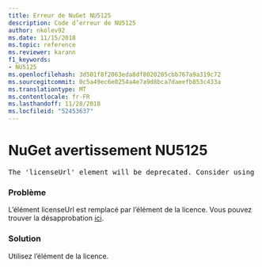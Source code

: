```yaml
---
title: Erreur de NuGet NU5125
description: Code d’erreur de NU5125
author: nkolev92
ms.date: 11/15/2018
ms.topic: reference
ms.reviewer: karann
f1_keywords:
- NU5125
ms.openlocfilehash: 3d501f8f2063eda8df8020205cbb767a9a319c72
ms.sourcegitcommit: 0c5a49ec6e0254a4e7a9d8bca7daeefb853c433a
ms.translationtype: MT
ms.contentlocale: fr-FR
ms.lasthandoff: 11/28/2018
ms.locfileid: "52453637"
---
```

# <a name="nuget-warning-nu5125"></a>NuGet avertissement NU5125
<pre>The 'licenseUrl' element will be deprecated. Consider using the 'license' element instead.</pre>

### <a name="issue"></a>Problème

L’élément licenseUrl est remplacé par l’élément de la licence. Vous pouvez trouver la désapprobation [ici](https://github.com/NuGet/Home/issues/4628).

### <a name="solution"></a>Solution

Utilisez l’élément de la licence.